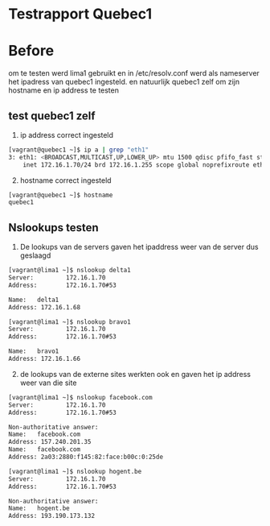 # Testrapport Quebec1
# Before
om te testen werd lima1 gebruikt en in /etc/resolv.conf werd als nameserver het ipadress van quebec1 ingesteld.
en natuurlijk quebec1 zelf om zijn hostname en ip address te testen

## test quebec1 zelf
1. ip address correct ingesteld 
```bash
[vagrant@quebec1 ~]$ ip a | grep "eth1"
3: eth1: <BROADCAST,MULTICAST,UP,LOWER_UP> mtu 1500 qdisc pfifo_fast state UP gr
    inet 172.16.1.70/24 brd 172.16.1.255 scope global noprefixroute eth1
```

2. hostname correct ingesteld
```bash
[vagrant@quebec1 ~]$ hostname
quebec1
```

## Nslookups testen
1. De lookups van de servers gaven het ipaddress weer van de server dus geslaagd
```bash
[vagrant@lima1 ~]$ nslookup delta1
Server:         172.16.1.70
Address:        172.16.1.70#53

Name:   delta1
Address: 172.16.1.68
```
```bash
[vagrant@lima1 ~]$ nslookup bravo1
Server:         172.16.1.70
Address:        172.16.1.70#53

Name:   bravo1
Address: 172.16.1.66
```

2. de lookups van de externe sites werkten ook en gaven het ip address weer van die site
```bash
[vagrant@lima1 ~]$ nslookup facebook.com
Server:         172.16.1.70
Address:        172.16.1.70#53

Non-authoritative answer:
Name:   facebook.com
Address: 157.240.201.35
Name:   facebook.com
Address: 2a03:2880:f145:82:face:b00c:0:25de
```
```bash
[vagrant@lima1 ~]$ nslookup hogent.be
Server:         172.16.1.70
Address:        172.16.1.70#53

Non-authoritative answer:
Name:   hogent.be
Address: 193.190.173.132
```